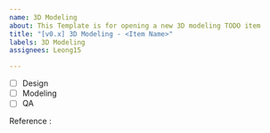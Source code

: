 ```yaml
---
name: 3D Modeling
about: This Template is for opening a new 3D modeling TODO item
title: "[v0.x] 3D Modeling - <Item Name>"
labels: 3D Modeling
assignees: Leong15

---
```


<Summery of this item>

- [ ] Design
- [ ] Modeling
- [ ] QA

Reference :
